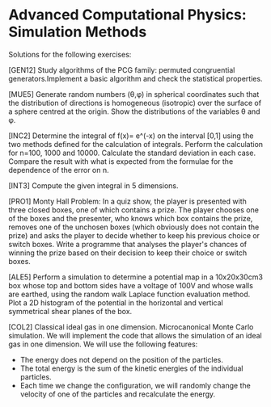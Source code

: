 # Advanced Computational Physics: Simulation Methods

Solutions for the following exercises: 

[GEN12] Study algorithms of the PCG family: permuted congruential generators.Implement a basic algorithm and check the statistical properties.

[MUE5] Generate random numbers (θ,φ) in spherical coordinates such that the distribution of directions is homogeneous (isotropic) over the surface of a sphere centred at the origin. Show the distributions of the variables θ and φ.

[INC2] Determine the integral of f(x)= e^(-x) on the interval [0,1] using the two methods defined for the calculation of integrals. Perform the calculation for n=100, 1000 and 10000. Calculate the standard deviation in each case. Compare the result with what is expected from the formulae for the dependence of the error on n.

[INT3] Compute the given integral in 5 dimensions.

[PRO1] Monty Hall Problem: In a quiz show, the player is presented with three closed boxes, one of which contains a prize. The player chooses one of the boxes and the presenter, who knows which box contains the prize, removes one of the unchosen boxes (which obviously does not contain the prize) and asks the player to decide whether to keep his previous choice or switch boxes. Write a programme that analyses the player's chances of winning the prize based on their decision to keep their choice or switch boxes.

[ALE5] Perform a simulation to determine a potential map in a 10x20x30cm3 box whose top and bottom sides have a voltage of 100V and whose walls are earthed, using the random walk Laplace function evaluation method. Plot a 2D histogram of the potential in the horizontal and vertical symmetrical shear planes of the box.


[COL2] Classical ideal gas in one dimension. Microcanonical Monte Carlo simulation. We will implement the code that allows the simulation of an ideal gas in one dimension. We will use the following features:
- The energy does not depend on the position of the particles.
- The total energy is the sum of the kinetic energies of the individual particles.
- Each time we change the configuration, we will randomly change the velocity of one of the particles and recalculate the energy.
